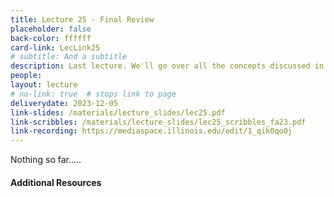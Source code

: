 ```yaml
---
title: Lecture 25 - Final Review
placeholder: false
back-color: ffffff
card-link: LecLink25
# subtitle: And a subtitle
description: Last lecture. We'll go over all the concepts discussed in the course using some simple practice problems. Special emphasis on topics not covered the the other exams (MSTs and TMs).
people:
layout: lecture
# no-link: true  # stops link to page 
deliverydate: 2023-12-05
link-slides: /materials/lecture_slides/lec25.pdf
link-scribbles: /materials/lecture_slides/lec25_scribbles_fa23.pdf
link-recording: https://mediaspace.illinois.edu/edit/1_qik0qo0j
---
```


Nothing so far.....

<h4>Additional Resources</h4>









